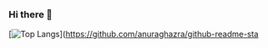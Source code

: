 ### Hi there 👋

[![Top Langs](https://github-readme-stats.vercel.app/api/top-langs/?username=jdscme&hide=)](https://github.com/anuraghazra/github-readme-sta

<!--
**jdscme/jdscme** is a ✨ _special_ ✨ repository because its `README.md` (this file) appears on your GitHub profile.

Here are some ideas to get you started:

- 🔭 I’m currently working on ...
- 🌱 I’m currently learning ...
- 👯 I’m looking to collaborate on ...
- 🤔 I’m looking for help with ...
- 💬 Ask me about ...
- 📫 How to reach me: ...
- 😄 Pronouns: ...
- ⚡ Fun fact: ...
-->
